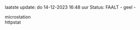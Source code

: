 laatste update: 
do 14-12-2023 16:48   uur 
Status: FAALT - geel - 
<div class="service Y">microstation</div><div class="service G">httpstat</div>